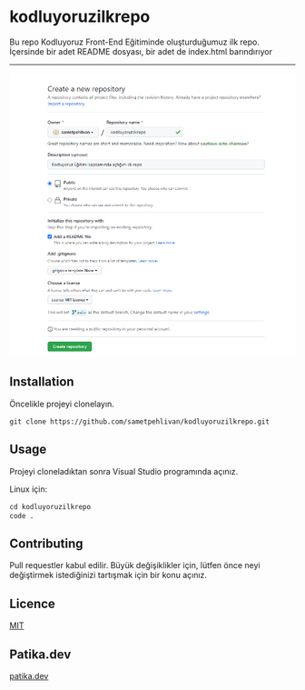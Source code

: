 # kodluyoruzilkrepo
Bu repo Kodluyoruz Front-End Eğitiminde oluşturduğumuz ilk repo. İçersinde bir adet README dosyası, bir adet de index.html barındırıyor
*****************************************************
![Foto](./image.png)
## Installation


Öncelikle projeyi clonelayın.

```
git clone https://github.com/sametpehlivan/kodluyoruzilkrepo.git
```

## Usage


Projeyi cloneladıktan sonra Visual Studio programında açınız.

Linux için:
```
cd kodluyoruzilkrepo
code .
```

## Contributing


Pull requestler kabul edilir. Büyük değişiklikler için, lütfen önce neyi değiştirmek istediğinizi tartışmak için bir konu açınız.

## Licence 


[MIT](https://choosealicense.com/licenses/mit/)

## Patika.dev


[patika.dev](https://www.patika.dev)